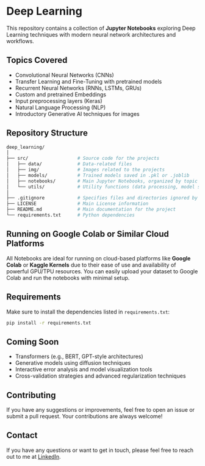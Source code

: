 # Deep Learning

This repository contains a collection of **Jupyter Notebooks** exploring Deep Learning techniques with modern neural network architectures and workflows.

## Topics Covered

- Convolutional Neural Networks (CNNs)
- Transfer Learning and Fine-Tuning with pretrained models
- Recurrent Neural Networks (RNNs, LSTMs, GRUs)
- Custom and pretrained Embeddings
- Input preprocessing layers (Keras)
- Natural Language Processing (NLP)
- Introductory Generative AI techniques for images

## Repository Structure

```bash
deep_learning/
│
├── src/                  # Source code for the projects
│   ├── data/             # Data-related files
│   ├── img/              # Images related to the projects
│   ├── models/           # Trained models saved in .pkl or .joblib
│   ├── notebooks/        # Main Jupyter Notebooks, organized by topic
│   └── utils/            # Utility functions (data processing, model setup, etc.)
│
├── .gitignore            # Specifies files and directories ignored by Git
├── LICENSE               # Main License information
├── README.md             # Main documentation for the project
└── requirements.txt      # Python dependencies
```

## Running on Google Colab or Similar Cloud Platforms

All Notebooks are ideal for running on cloud-based platforms like **Google Colab** or **Kaggle Kernels** due to their ease of use and availability of powerful GPU/TPU resources. You can easily upload your dataset to Google Colab and run the notebooks with minimal setup.

## Requirements

Make sure to install the dependencies listed in `requirements.txt`:

```bash
pip install -r requirements.txt
```

## Coming Soon

- Transformers (e.g., BERT, GPT-style architectures)
- Generative models using diffusion techniques
- Interactive error analysis and model visualization tools
- Cross-validation strategies and advanced regularization techniques

## Contributing

If you have any suggestions or improvements, feel free to open an issue or submit a pull request. Your contributions are always welcome!

## Contact

If you have any questions or want to get in touch, please feel free to reach out to me at [LinkedIn](https://www.linkedin.com/in/landercombarroexposito/).


